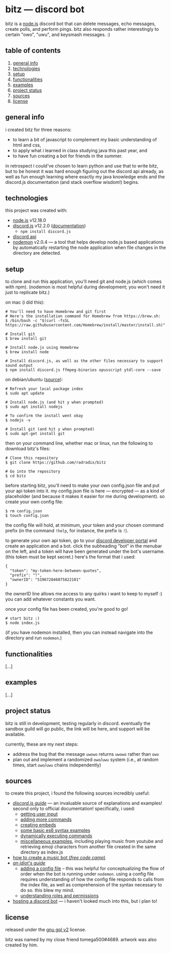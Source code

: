 # bitz — discord bot
bitz is a [node.js](https://nodejs.org/en/) discord bot that can delete messages, echo messages, create polls, and perform pings. bitz also responds rather interestingly to certain "owo", "uwu", and keysmash messages. :)

## table of contents
1. [general info](#general-info)
2. [technologies](#technologies)
3. [setup](#setup)
4. [functionalities](#functionalities)
5. [examples](#examples)
6. [project status](#project-status)
7. [sources](#sources)
8. [license](#license)

## general info
i created bitz for three reasons: 
* to learn a bit of javascript to complement my basic understanding of html and css, 
* to apply what i learned in class studying java this past year, and 
* to have fun creating a bot for friends in the summer. 

in retrospect i could've chosen to learn python and use that to write bitz, but to be honest it was hard enough figuring out the discord api already, as well as fun enough learning where exactly my java knowledge ends and the discord.js documentation (and stack overflow wisdom!) begins.

## technologies
this project was created with: 
* [node.js](https://nodejs.org/en/) v12.18.0
* [discord.js](https://discord.js.org/#/) v12.2.0 ([documentation](https://discordjs-fork.readthedocs.io/en/latest/index.html))
  + `npm install discord.js`
* [discord api](https://discord.com/developers/docs/intro) 
* [nodemon](https://www.npmjs.com/package/nodemon) v2.0.4 — a tool that helps develop node.js based applications by automatically restarting the node application when file changes in the directory are detected.

## setup
to clone and run this application, you'll need git and node.js (which comes with npm). (nodemon is most helpful during development; you won't need it just to replicate bitz.) 

on mac (i did this): 
```
# You'll need to have Homebrew and git first
# Here's the installation command for Homebrew from https://brew.sh: 
$ /bin/bash -c "$(curl -fsSL https://raw.githubusercontent.com/Homebrew/install/master/install.sh)"

# Install git
$ brew install git

# Install node.js using Homebrew
$ brew install node

# Install discord.js, as well as the other files necessary to support sound output
$ npm install discord.js ffmpeg-binaries opusscript ytdl-core --save
```

on debian/ubuntu ([source](https://www.digitalocean.com/community/tutorials/how-to-install-node-js-on-ubuntu-18-04)): 
```
# Refresh your local package index
$ sudo apt update

# Install node.js (and hit y when prompted)
$ sudo apt install nodejs

# To confirm the install went okay
$ nodejs -v

# Install git (and hit y when prompted)
$ sudo apt-get install git
```

then on your command line, whether mac or linux, run the following to download bitz's files: 
```
# Clone this repository
$ git clone https://github.com/radradix/bitz

# Go into the repository
$ cd bitz
```

before starting bitz, you'll need to make your own config.json file and put your api token into it. my config.json file is here — encrypted — as a kind of placeholder (and because it makes it easier for me during development). so create your own config file: 
```
$ rm config.json
$ touch config.json
```

the config file will hold, at minimum, your token and your chosen command prefix (in the command `!help`, for instance, the prefix is `!`). 

to generate your own api token, go to your [discord developer portal](https://discord.com/developers/applications) and create an application and a bot. click the subheading "bot" in the menubar on the left, and a token will have been generated under the bot's username. (this token must be kept secret.) here's the format that i used: 
```
{
  "token": "my-token-here-between-quotes",
  "prefix": "!",
  "ownerID": "519672846075822101"
}
```
the ownerID line allows me access to any quirks i want to keep to myself :) you can add whatever constants you want. 

once your config file has been created, you're good to go! 
```
# start bitz :)
$ node index.js
```

(if you have nodemon installed, then you can instead navigate into the directory and run `nodemon`.)

## functionalities
[...]

## examples
[...]

## project status
bitz is still in development, testing regularly in discord. eventually the sandbox guild will go public, the link will be here, and support will be available. 

currently, these are my next steps: 
* address the bug that the message `uwowo` returns `uwowo` rather than `owo` 
* plan out and implement a randomized `owo`/`uwu` system (i.e., at random times, start `owo`/`uwu` chains independently)

## sources
to create this project, i found the following sources incredibly useful: 
* [*discord.js guide*](https://discordjs.guide/) — an invaluable source of explanations and examples! second only to official documentation! specifically, i used:
  + [getting user input](https://discordjs.guide/creating-your-bot/commands-with-user-input.html#basic-arguments)
  + [adding more commands](https://discordjs.guide/creating-your-bot/adding-more-commands.html)
  + [creating embeds](https://discordjs.guide/popular-topics/embeds.html#embed-preview)
  - [some basic es6 syntax examples](https://discordjs.guide/additional-info/es6-syntax.html#template-literals)
  - [dynamically executing commands](https://discordjs.guide/command-handling/dynamic-commands.html#dynamically-executing-commands)
  - [miscellaneous examples](https://discordjs.guide/popular-topics/miscellaneous-examples.html#play-music-from-youtube), including playing music from youtube and retrieving emoji characters from another file created in the same directory as index.js  
* [how to create a music bot (*free code camp*)](https://www.freecodecamp.org/news/how-to-create-a-music-bot-using-discord-js-4436f5f3f0f8/)
* [*an idiot's guide*](https://anidiots.guide/)
  + [adding a config file](https://anidiots.guide/first-bot/adding-a-config-file) – this was helpful for conceptualizing the flow of order when the bot is running under `nodemon`. using a config file requires understanding of how the config file responds to calls from the index file, as well as comprehension of the syntax necessary to do so. this blew my mind. 
  + [understanding roles and permissions](https://anidiots.guide/understanding/roles)
* [hosting a discord bot](https://www.writebots.com/discord-bot-hosting/#Glitch) — i haven't looked much into this, but i plan to!

## license
released under the [gnu gpl v2](https://www.gnu.org/licenses/old-licenses/gpl-2.0.en.html) license.

bitz was named by my close friend tomega500#4689. artwork was also created by him. 
